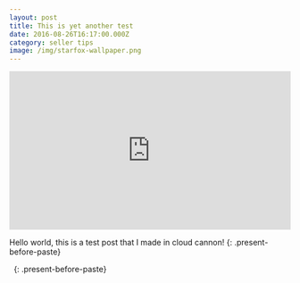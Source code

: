 ```yaml
---
layout: post
title: This is yet another test
date: 2016-08-26T16:17:00.000Z
category: seller tips
image: /img/starfox-wallpaper.png
---
```



<div class="fluid-vids" style="width: 100%; position: relative; padding-top: 56.25%;"><iframe width="100%" height="100%" src="https://www.youtube.com/embed/zZh5gFHQATA" frameborder="0" allowfullscreen="" style="position: absolute; top: 0px; left: 0px;"></iframe></div>

Hello world, this is a test post that I made in cloud cannon!
{: .present-before-paste}

&nbsp;
{: .present-before-paste}